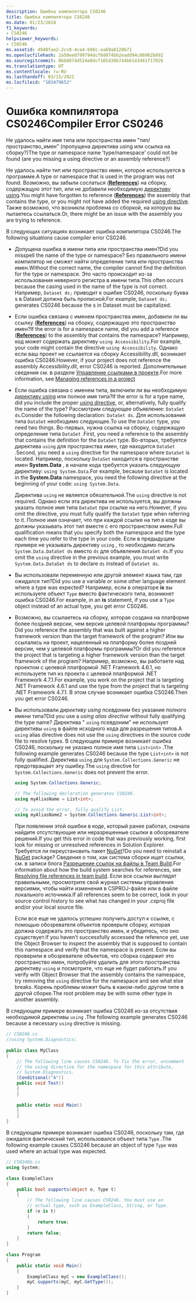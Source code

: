 ```yaml
---
description: Ошибка компилятора CS0246
title: Ошибка компилятора CS0246
ms.date: 01/23/2018
f1_keywords:
- CS0246
helpviewer_keywords:
- CS0246
ms.assetid: 4948fae2-2cc0-4ce4-b98c-ea69a8120b71
ms.openlocfilehash: 2a50ee8799794dcf0d074bb2eadd94c06962b892
ms.sourcegitcommit: 0bb8074d524e0dcf165430b744bb143461f17026
ms.translationtype: HT
ms.contentlocale: ru-RU
ms.lasthandoff: 03/15/2021
ms.locfileid: "103479652"
---
```

# <a name="compiler-error-cs0246"></a><span data-ttu-id="819d4-103">Ошибка компилятора CS0246</span><span class="sxs-lookup"><span data-stu-id="819d4-103">Compiler Error CS0246</span></span>

<span data-ttu-id="819d4-104">Не удалось найти имя типа или пространства имен "тип/пространство_имен" (пропущена директива using или ссылка на сборку?)</span><span class="sxs-lookup"><span data-stu-id="819d4-104">The type or namespace name 'type/namespace' could not be found (are you missing a using directive or an assembly reference?)</span></span>  
  
<span data-ttu-id="819d4-105">Не удалось найти тип или пространство имен, которое используется в программе.</span><span class="sxs-lookup"><span data-stu-id="819d4-105">A type or namespace that is used in the program was not found.</span></span> <span data-ttu-id="819d4-106">Возможно, вы забыли сослаться ([**References**](../compiler-options/inputs.md#references)) на сборку, содержащую этот тип, или не добавили необходимую [директиву using](../keywords/using-directive.md).</span><span class="sxs-lookup"><span data-stu-id="819d4-106">You might have forgotten to reference ([**References**](../compiler-options/inputs.md#references)) the assembly that contains the type, or you might not have added the required [using directive](../keywords/using-directive.md).</span></span>  <span data-ttu-id="819d4-107">Также возможно, что возникла проблема со сборкой, на которую вы пытаетесь ссылаться.</span><span class="sxs-lookup"><span data-stu-id="819d4-107">Or, there might be an issue with the assembly you are trying to reference.</span></span>  
  
<span data-ttu-id="819d4-108">В следующих ситуациях возникает ошибка компилятора CS0246.</span><span class="sxs-lookup"><span data-stu-id="819d4-108">The following situations cause compiler error CS0246.</span></span>  
  
- <span data-ttu-id="819d4-109">Допущена ошибка в имени типа или пространства имен?</span><span class="sxs-lookup"><span data-stu-id="819d4-109">Did you misspell the name of the type or namespace?</span></span> <span data-ttu-id="819d4-110">Без правильного имени компилятор не сможет найти определение типа или пространства имен.</span><span class="sxs-lookup"><span data-stu-id="819d4-110">Without the correct name, the compiler cannot find the definition for the type or namespace.</span></span> <span data-ttu-id="819d4-111">Это часто происходит из-за использования неверного регистра в имени типа.</span><span class="sxs-lookup"><span data-stu-id="819d4-111">This often occurs because the casing used in the name of the type is not correct.</span></span> <span data-ttu-id="819d4-112">Например, `Dataset ds;` приводит к ошибке CS0246, поскольку буква s в Dataset должна быть прописной.</span><span class="sxs-lookup"><span data-stu-id="819d4-112">For example, `Dataset ds;` generates CS0246 because the s in Dataset must be capitalized.</span></span>  
  
- <span data-ttu-id="819d4-113">Если ошибка связана с именем пространства имен, добавили ли вы ссылку ([**References**](../compiler-options/inputs.md#references)) на сборку, содержащую это пространство имен?</span><span class="sxs-lookup"><span data-stu-id="819d4-113">If the error is for a namespace name, did you add a reference ([**References**](../compiler-options/inputs.md#references)) to the assembly that contains the namespace?</span></span> <span data-ttu-id="819d4-114">Например, код может содержать директиву `using Accessibility`.</span><span class="sxs-lookup"><span data-stu-id="819d4-114">For example, your code might contain the directive `using Accessibility`.</span></span> <span data-ttu-id="819d4-115">Однако если ваш проект не ссылается на сборку Accessibility.dll, возникает ошибка CS0246.</span><span class="sxs-lookup"><span data-stu-id="819d4-115">However, if your project does not reference the assembly Accessibility.dll, error CS0246 is reported.</span></span> <span data-ttu-id="819d4-116">Дополнительные сведения см. в разделе [Управление ссылками в проекте](/visualstudio/ide/managing-references-in-a-project).</span><span class="sxs-lookup"><span data-stu-id="819d4-116">For more information, see [Managing references in a project](/visualstudio/ide/managing-references-in-a-project)</span></span>  
  
- <span data-ttu-id="819d4-117">Если ошибка связана с именем типа, включили ли вы необходимую [директиву using](../keywords/using-directive.md) или полное имя типа?</span><span class="sxs-lookup"><span data-stu-id="819d4-117">If the error is for a type name, did you include the proper [using directive](../keywords/using-directive.md), or, alternatively, fully qualify the name of the type?</span></span> <span data-ttu-id="819d4-118">Рассмотрим следующее объявление: `DataSet ds`.</span><span class="sxs-lookup"><span data-stu-id="819d4-118">Consider the following declaration: `DataSet ds`.</span></span> <span data-ttu-id="819d4-119">Для использования типа `DataSet` необходимо следующее.</span><span class="sxs-lookup"><span data-stu-id="819d4-119">To use the `DataSet` type, you need two things.</span></span> <span data-ttu-id="819d4-120">Во-первых, нужна ссылка на сборку, содержащую определение типа `DataSet` .</span><span class="sxs-lookup"><span data-stu-id="819d4-120">First, you need a reference to the assembly that contains the definition for the `DataSet` type.</span></span> <span data-ttu-id="819d4-121">Во-вторых, требуется директива `using` для пространства имен, где находится `DataSet` .</span><span class="sxs-lookup"><span data-stu-id="819d4-121">Second, you need a `using` directive for the namespace where `DataSet` is located.</span></span> <span data-ttu-id="819d4-122">Например, поскольку `DataSet` находится в пространстве имен **System.Data** , в начале кода требуется указать следующую директиву: `using System.Data`.</span><span class="sxs-lookup"><span data-stu-id="819d4-122">For example, because `DataSet` is located in the **System.Data** namespace, you need the following directive at the beginning of your code: `using System.Data`.</span></span>  
  
     <span data-ttu-id="819d4-123">Директива `using` не является обязательной.</span><span class="sxs-lookup"><span data-stu-id="819d4-123">The `using` directive is not required.</span></span> <span data-ttu-id="819d4-124">Однако если эта директива не используется, вы должны указать полное имя типа `DataSet` при ссылке на него.</span><span class="sxs-lookup"><span data-stu-id="819d4-124">However, if you omit the directive, you must fully qualify the `DataSet` type when referring to it.</span></span> <span data-ttu-id="819d4-125">Полное имя означает, что при каждой ссылке на тип в коде вы должны указывать этот тип вместе с его пространством имен.</span><span class="sxs-lookup"><span data-stu-id="819d4-125">Full qualification means that you specify both the namespace and the type each time you refer to the type in your code.</span></span> <span data-ttu-id="819d4-126">Если в предыдущем примере не указывать директиву `using` , то необходимо писать `System.Data.DataSet ds` вместо `ds` для объявления `DataSet ds`.</span><span class="sxs-lookup"><span data-stu-id="819d4-126">If you omit the `using` directive in the previous example, you must write `System.Data.DataSet ds` to declare `ds` instead of `DataSet ds`.</span></span>  
  
- <span data-ttu-id="819d4-127">Вы использовали переменную или другой элемент языка там, где ожидался тип?</span><span class="sxs-lookup"><span data-stu-id="819d4-127">Did you use a variable or some other language element where a type was expected?</span></span> <span data-ttu-id="819d4-128">Например, если в операторе **is** вы используете объект `Type` вместо фактического типа, возникнет ошибка CS0246.</span><span class="sxs-lookup"><span data-stu-id="819d4-128">For example, in an **is** statement, if you use a `Type` object instead of an actual type, you get error CS0246.</span></span>  

- <span data-ttu-id="819d4-129">Возможно, вы ссылаетесь на сборку, которая создана на платформе более поздней версии, чем версия целевой платформы программы?</span><span class="sxs-lookup"><span data-stu-id="819d4-129">Did you reference the assembly that was built against a higher framework version than the target framework of the program?</span></span> <span data-ttu-id="819d4-130">Или вы ссылались на проект, нацеленный на платформу более поздней версии, чем у целевой платформы программы?</span><span class="sxs-lookup"><span data-stu-id="819d4-130">Or did you reference the project that is targeting a higher framework version than the target framework of the program?</span></span> <span data-ttu-id="819d4-131">Например, возможно, вы работаете над проектом с целевой платформой .NET Framework 4.6.1, но используете тип из проекта с целевой платформой .NET Framework 4.7.1.</span><span class="sxs-lookup"><span data-stu-id="819d4-131">For example, you work on the project that is targeting .NET Framework 4.6.1 and use the type from the project that is targeting .NET Framework 4.7.1.</span></span> <span data-ttu-id="819d4-132">В этом случае возникает ошибка CS0246.</span><span class="sxs-lookup"><span data-stu-id="819d4-132">Then you get error CS0246.</span></span>
  
- <span data-ttu-id="819d4-133">Вы использовали *директиву using псевдоним* без указания полного имени типа?</span><span class="sxs-lookup"><span data-stu-id="819d4-133">Did you use a *using alias directive* without fully qualifying the type name?</span></span> <span data-ttu-id="819d4-134">Директива " `using` псевдоним" не использует директивы `using` в файле исходного кода для разрешения типов.</span><span class="sxs-lookup"><span data-stu-id="819d4-134">A `using` alias directive does not use the `using` directives in the source code file to resolve types.</span></span> <span data-ttu-id="819d4-135">В следующем примере возникает ошибка CS0246, поскольку не указано полное имя типа `List<int>` .</span><span class="sxs-lookup"><span data-stu-id="819d4-135">The following example generates CS0246 because the type `List<int>` is not fully qualified.</span></span> <span data-ttu-id="819d4-136">Директива `using` для `System.Collections.Generic` не предотвращает эту ошибку.</span><span class="sxs-lookup"><span data-stu-id="819d4-136">The `using` directive for `System.Collections.Generic` does not prevent the error.</span></span>  
  
    ```csharp  
    using System.Collections.Generic;  
  
    // The following declaration generates CS0246.  
    using myAliasName = List<int>;
  
    // To avoid the error, fully qualify List.  
    using myAliasName2 = System.Collections.Generic.List<int>;  
    ```  
  
     <span data-ttu-id="819d4-137">При появлении этой ошибки в коде, который ранее работал, сначала найдите отсутствующие или неразрешенные ссылки в обозревателе решений.</span><span class="sxs-lookup"><span data-stu-id="819d4-137">If you get this error in code that was previously working, first look for missing or unresolved references in Solution Explorer.</span></span> <span data-ttu-id="819d4-138">Требуется ли переустановить пакет [NuGet](https://www.nuget.org/)?</span><span class="sxs-lookup"><span data-stu-id="819d4-138">Do you need to reinstall a [NuGet](https://www.nuget.org/) package?</span></span> <span data-ttu-id="819d4-139">Сведения о том, как система сборки ищет ссылки, см. в записи блога [Разрешение ссылок на файлы в Team Build](/archive/blogs/manishagarwal/resolving-file-references-in-team-build-part-2).</span><span class="sxs-lookup"><span data-stu-id="819d4-139">For information about how the build system searches for references, see [Resolving file references in team build](/archive/blogs/manishagarwal/resolving-file-references-in-team-build-part-2).</span></span> <span data-ttu-id="819d4-140">Если все ссылки выглядят правильными, просмотрите свой журнал системы управления версиями, чтобы найти изменения в CSPROJ-файле или в файле локального источника.</span><span class="sxs-lookup"><span data-stu-id="819d4-140">If all references seem to be correct, look in your source control history to see what has changed in your .csproj file and/or your local source file.</span></span>  
  
     <span data-ttu-id="819d4-141">Если все еще не удалось успешно получить доступ к ссылке, с помощью обозревателя объектов проверьте сборку, которая должна содержать это пространство имен, и убедитесь, что оно существует.</span><span class="sxs-lookup"><span data-stu-id="819d4-141">If you haven’t successfully accessed the reference yet, use the Object Browser to inspect the assembly that is supposed to contain this namespace and verify that the namespace is present.</span></span> <span data-ttu-id="819d4-142">Если вы проверили в обозревателе объектов, что сборка содержит это пространство имен, попробуйте удалить для этого пространства директиву `using` и посмотрите, что еще не будет работать.</span><span class="sxs-lookup"><span data-stu-id="819d4-142">If you verify with Object Browser that the assembly contains the namespace, try removing the `using` directive for the namespace and see what else breaks.</span></span> <span data-ttu-id="819d4-143">Корень проблемы может быть в каком-либо другом типе в другой сборке.</span><span class="sxs-lookup"><span data-stu-id="819d4-143">The root problem may be with some other type in another assembly.</span></span>  
  
<span data-ttu-id="819d4-144">В следующем примере возникает ошибка CS0246 из-за отсутствия необходимой директивы `using` .</span><span class="sxs-lookup"><span data-stu-id="819d4-144">The following example generates CS0246 because a necessary `using` directive is missing.</span></span>  
  
```csharp  
// CS0246.cs  
//using System.Diagnostics;  
  
public class MyClass  
{  
    // The following line causes CS0246. To fix the error, uncomment  
    // the using directive for the namespace for this attribute,  
    // System.Diagnostics.  
    [Conditional("A")]  
    public void Test()  
    {  
    }  
  
    public static void Main()  
    {  
    }  
}  
```  
  
<span data-ttu-id="819d4-145">В следующем примере возникает ошибка CS0246, поскольку там, где ожидался фактический тип, использовался объект типа `Type` .</span><span class="sxs-lookup"><span data-stu-id="819d4-145">The following example causes CS0246 because an object of type `Type` was used where an actual type was expected.</span></span>  
  
```csharp  
// CS0246b.cs  
using System;  
  
class ExampleClass  
{  
    public bool supports(object o, Type t)  
    {  
        // The following line causes CS0246. You must use an  
        // actual type, such as ExampleClass, String, or Type.  
        if (o is t)  
        {  
            return true;  
        }  
        return false;  
    }  
}  
  
class Program  
{  
    public static void Main()  
    {  
        ExampleClass myC = new ExampleClass();  
        myC.supports(myC, myC.GetType());  
    }  
}  
```
